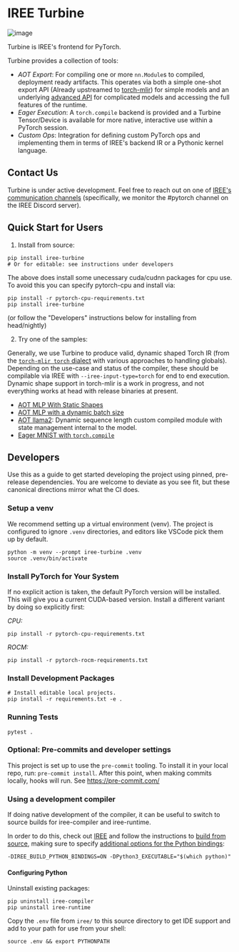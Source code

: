 # IREE Turbine

![image](https://netl.doe.gov/sites/default/files/2020-11/Turbine-8412270026_83cfc8ee8f_c.jpg)

Turbine is IREE's frontend for PyTorch.

Turbine provides a collection of tools:

* *AOT Export*: For compiling one or more `nn.Module`s to compiled, deployment
  ready artifacts. This operates via both a simple one-shot export API (Already upstreamed to [torch-mlir](https://github.com/llvm/torch-mlir/blob/main/python/torch_mlir/extras/fx_importer.py))
  for simple models and an underlying [advanced API](shark_turbine/aot/compiled_module.py) for complicated models
  and accessing the full features of the runtime.
* *Eager Execution*: A `torch.compile` backend is provided and a Turbine Tensor/Device
  is available for more native, interactive use within a PyTorch session.
* *Custom Ops*: Integration for defining custom PyTorch ops and implementing them in
  terms of IREE's backend IR or a Pythonic kernel language.

## Contact Us

Turbine is under active development. Feel free to reach out on one of
[IREE's communication channels](https://github.com/iree-org/iree?tab=readme-ov-file#communication-channels) (specifically, we monitor the
#pytorch channel on the IREE Discord server).

## Quick Start for Users

1. Install from source:

```
pip install iree-turbine
# Or for editable: see instructions under developers
```

The above does install some unecessary cuda/cudnn packages for cpu use. To avoid this you
can specify pytorch-cpu and install via:
```
pip install -r pytorch-cpu-requirements.txt
pip install iree-turbine
```

(or follow the "Developers" instructions below for installing from head/nightly)

2. Try one of the samples:

Generally, we use Turbine to produce valid, dynamic shaped Torch IR (from the
[`torch-mlir torch` dialect](https://github.com/llvm/torch-mlir/tree/main/include/torch-mlir/Dialect/Torch/IR)
with various approaches to handling globals). Depending on the use-case and status of the
compiler, these should be compilable via IREE with `--iree-input-type=torch` for
end to end execution. Dynamic shape support in torch-mlir is a work in progress,
and not everything works at head with release binaries at present.

  * [AOT MLP With Static Shapes](examples/aot_mlp/mlp_export_simple.py)
  * [AOT MLP with a dynamic batch size](examples/aot_mlp/mlp_export_dynamic.py)
  * [AOT llama2](examples/llama2_inference/llama2.ipynb):
    Dynamic sequence length custom compiled module with state management internal to the model.
  * [Eager MNIST with `torch.compile`](examples/eager_mlp/mlp_eager_simple.py)

## Developers

Use this as a guide to get started developing the project using pinned,
pre-release dependencies. You are welcome to deviate as you see fit, but
these canonical directions mirror what the CI does.

### Setup a venv

We recommend setting up a virtual environment (venv). The project is configured
to ignore `.venv` directories, and editors like VSCode pick them up by default.

```
python -m venv --prompt iree-turbine .venv
source .venv/bin/activate
```

### Install PyTorch for Your System

If no explicit action is taken, the default PyTorch version will be installed.
This will give you a current CUDA-based version. Install a different variant
by doing so explicitly first:

*CPU:*

```
pip install -r pytorch-cpu-requirements.txt
```

*ROCM:*

```
pip install -r pytorch-rocm-requirements.txt
```

### Install Development Packages

```
# Install editable local projects.
pip install -r requirements.txt -e .
```

### Running Tests

```
pytest .
```

### Optional: Pre-commits and developer settings

This project is set up to use the `pre-commit` tooling. To install it in
your local repo, run: `pre-commit install`. After this point, when making
commits locally, hooks will run. See https://pre-commit.com/

### Using a development compiler

If doing native development of the compiler, it can be useful to switch to
source builds for iree-compiler and iree-runtime.

In order to do this, check out [IREE](https://github.com/openxla/iree) and
follow the instructions to [build from source](https://iree.dev/building-from-source/getting-started/), making
sure to specify [additional options for the Python bindings](https://iree.dev/building-from-source/getting-started/#building-with-cmake):

```
-DIREE_BUILD_PYTHON_BINDINGS=ON -DPython3_EXECUTABLE="$(which python)"
```

#### Configuring Python

Uninstall existing packages:

```
pip uninstall iree-compiler
pip uninstall iree-runtime
```

Copy the `.env` file from `iree/` to this source directory to get IDE
support and add to your path for use from your shell:

```
source .env && export PYTHONPATH
```
